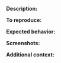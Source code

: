 **Description:**
<!-- A clear and concise description of what the bug is. -->

**To reproduce:**
<!-- Steps to reproduce the behavior. -->

**Expected behavior:**
<!-- A clear and concise description of what you expected to happen. -->

**Screenshots:**
<!-- If applicable, add screenshots to help explain your problem. -->

**Additional context:**
<!-- Add any other context about the problem here. -->
